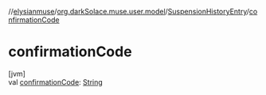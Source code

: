 //[elysianmuse](../../../index.md)/[org.darkSolace.muse.user.model](../index.md)/[SuspensionHistoryEntry](index.md)/[confirmationCode](confirmation-code.md)

# confirmationCode

[jvm]\
val [confirmationCode](confirmation-code.md): [String](https://kotlinlang.org/api/latest/jvm/stdlib/kotlin/-string/index.html)
